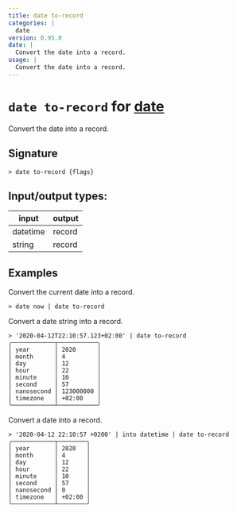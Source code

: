 ```yaml
---
title: date to-record
categories: |
  date
version: 0.95.0
date: |
  Convert the date into a record.
usage: |
  Convert the date into a record.
---
```

<!-- This file is automatically generated. Please edit the command in https://github.com/nushell/nushell instead. -->

# `date to-record` for [date](/commands/categories/date.md)

<div class='command-title'>Convert the date into a record.</div>

## Signature

```> date to-record {flags} ```


## Input/output types:

| input    | output |
| -------- | ------ |
| datetime | record |
| string   | record |
## Examples

Convert the current date into a record.
```nu
> date now | date to-record

```

Convert a date string into a record.
```nu
> '2020-04-12T22:10:57.123+02:00' | date to-record
╭────────────┬───────────╮
│ year       │ 2020      │
│ month      │ 4         │
│ day        │ 12        │
│ hour       │ 22        │
│ minute     │ 10        │
│ second     │ 57        │
│ nanosecond │ 123000000 │
│ timezone   │ +02:00    │
╰────────────┴───────────╯
```

Convert a date into a record.
```nu
> '2020-04-12 22:10:57 +0200' | into datetime | date to-record
╭────────────┬────────╮
│ year       │ 2020   │
│ month      │ 4      │
│ day        │ 12     │
│ hour       │ 22     │
│ minute     │ 10     │
│ second     │ 57     │
│ nanosecond │ 0      │
│ timezone   │ +02:00 │
╰────────────┴────────╯
```
